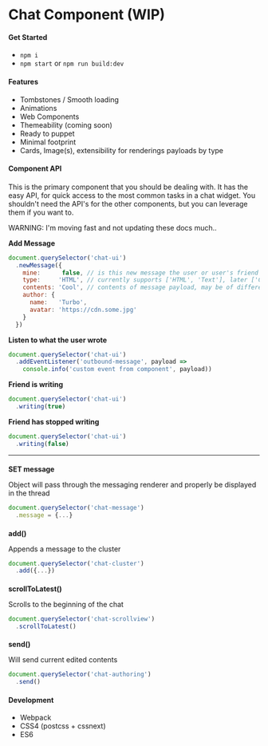# Chat Component (WIP)



#### Get Started

- `npm i`
- `npm start` or `npm run build:dev`




#### Features

- Tombstones / Smooth loading
- Animations
- Web Components
- Themeability (coming soon)
- Ready to puppet
- Minimal footprint
- Cards, Image(s), extensibility for renderings payloads by type




#### Component API

#### <chat-ui> 

This is the primary component that you should be dealing with. It has the easy API, for quick access to the most common tasks in a chat widget. You shouldn't need the API's for the other components, but you can leverage them if you want to.

WARNING: I'm moving fast and not updating these docs much..



**Add Message**

```javascript
document.querySelector('chat-ui')
  .newMessage({
    mine:      false, // is this new message the user or user's friend
    type:     'HTML', // currently supports ['HTML', 'Text'], later ['Card', 'list']
    contents: 'Cool', // contents of message payload, may be of different types
    author: { 
      name:   'Turbo', 
      avatar: 'https://cdn.some.jpg' 
    }
  })
```



**Listen to what the user wrote**

```javascript
document.querySelector('chat-ui')
  .addEventListener('outbound-message', payload =>
    console.info('custom event from component', payload))
```



**Friend is writing**

```javascript
document.querySelector('chat-ui')
  .writing(true)
```



**Friend has stopped writing**

```javascript
document.querySelector('chat-ui')
  .writing(false)
```





------

#### <chat-message>

**SET message**

Object will pass through the messaging renderer and properly be displayed in the thread

```javascript
document.querySelector('chat-message')
  .message = {...}
```



#### <chat-cluster>

**add()**

Appends a message to the cluster

```javascript
document.querySelector('chat-cluster')
  .add({...})
```



#### <chat-scrollview>

**scrollToLatest()**

Scrolls to the beginning of the chat

```javascript
document.querySelector('chat-scrollview')
  .scrollToLatest()
```



#### <chat-authoring> 

**send()**

Will send current edited contents

```javascript
document.querySelector('chat-authoring')
  .send()
```



#### Development

- Webpack
- CSS4 (postcss + cssnext)
- ES6